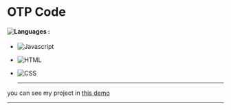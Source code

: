 # OTP Code

#### ![Languages](https://img.shields.io/github/languages/count/zeynab-jalalian/OTP-Code) :
 - ![Javascript](https://img.shields.io/badge/javascript-yellow)
 - ![HTML](https://img.shields.io/badge/Html-orange)
 - ![CSS](https://img.shields.io/badge/Css-blue)
   
   ---
 you can see my project in [this demo](https://zeynab-jalalian.github.io/OTP-Code/) 
  ___

 

